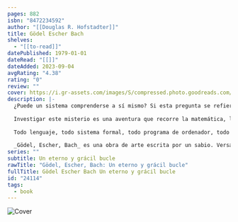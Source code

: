 ```yaml
---
pages: 882
isbn: "8472234592"
author: "[[Douglas R. Hofstadter]]"
title: Gödel Escher Bach
shelves:
  - "[[to-read]]"
datePublished: 1979-01-01
dateRead: "[[]]"
dateAdded: 2023-09-04
avgRating: "4.38"
rating: "0"
review: ""
cover: https://i.gr-assets.com/images/S/compressed.photo.goodreads.com/books/1518836383l/24114.jpg
description: |-
  ¿Puede un sistema comprenderse a sí mismo? Si esta pregunta se refiere a la mente humana, entonces nos encontramos ante una cuestión clave del pensamiento científico. Y de la filosofía. Y del arte.  
    
  Investigar este misterio es una aventura que recorre la matemática, la física, la biología, la psicología y muy especialmente, el lenguaje. Douglas R. Hofstadter, joven y ya célebre científico, nos abre la puerta del enigma con la belleza y la alegría creadora de su estilo. Sorprendentes paralelismos ocultos entre los grabados de Escher y la música de Bach nos remiten a las paradojas clásicas de los antiguos griegos y a un teorema de la lógica matemática moderna que ha estremecido el pensamiento del siglo XX: el de Kurt Gödel.  
    
  Todo lenguaje, todo sistema formal, todo programa de ordenador, todo proceso de pensamiento, llegan, tarde o temprano, a la situación límite de la autorreferencia: de querer expresarse sobre sí mismos. Surge entonces la emoción del infinito, como dos espejos enfrentados y obligados a reflejarse mutua e indefinidamente.  
    
  _Gödel, Escher, Bach_ es una obra de arte escrita por un sabio. Versa sobre los misterios del pensamiento e incluye, ella misma, sus propios misterios.
series: ""
subtitle: Un eterno y grácil bucle
rawTitle: "Gödel, Escher, Bach: Un eterno y grácil bucle"
fullTitle: Gödel Escher Bach Un eterno y grácil bucle
id: "24114"
tags:
  - book
---
```

![Cover](https:&#x2F;&#x2F;i.gr-assets.com&#x2F;images&#x2F;S&#x2F;compressed.photo.goodreads.com&#x2F;books&#x2F;1518836383l&#x2F;24114.jpg)
